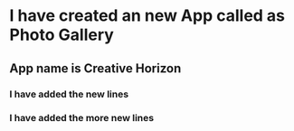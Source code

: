 # I have created an new App called as Photo Gallery
## App name is Creative Horizon
### I have added the new lines
### I have added the more new lines
